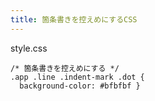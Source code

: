 ```yaml
---
title: 箇条書きを控えめにするCSS
---
```


style.css

````
/* 箇条書きを控えめにする */
.app .line .indent-mark .dot {
  background-color: #bfbfbf }
````
